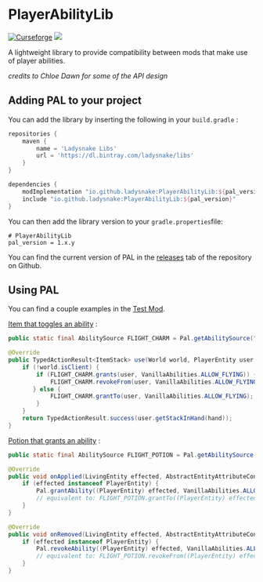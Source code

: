 # PlayerAbilityLib

[![Curseforge](https://curse.nikky.moe/api/img/359522?logo)](https://www.curseforge.com/projects/359522) [![](https://jitpack.io/v/Ladysnake/PlayerAbilityLib.svg)](https://jitpack.io/#Ladysnake/PlayerAbilityLib)

A lightweight library to provide compatibility between mods that make use of player abilities.

*credits to Chloe Dawn for some of the API design*

## Adding PAL to your project

You can add the library by inserting the following in your `build.gradle` :

```gradle
repositories {
	maven {
        name = 'Ladysnake Libs'
        url = 'https://dl.bintray.com/ladysnake/libs' 
    }
}

dependencies {
    modImplementation "io.github.ladysnake:PlayerAbilityLib:${pal_version}"
    include "io.github.ladysnake:PlayerAbilityLib:${pal_version}"
}
```

You can then add the library version to your `gradle.properties`file:

```properties
# PlayerAbilityLib
pal_version = 1.x.y
```

You can find the current version of PAL in the [releases](https://github.com/Ladysnake/PlayerAbilityLib/releases) tab of the repository on Github.

## Using PAL

You can find a couple examples in the [Test Mod](https://github.com/Ladysnake/PlayerAbilityLib/tree/master/src/testmod/java/io/github/ladysnake/paltest).

[Item that toggles an ability](https://github.com/Ladysnake/PlayerAbilityLib/blob/master/src/testmod/java/io/github/ladysnake/paltest/AbilityToggleItem.java) :
```java
public static final AbilitySource FLIGHT_CHARM = Pal.getAbilitySource("mymod", "flight_charm");  // works like an identifier

@Override
public TypedActionResult<ItemStack> use(World world, PlayerEntity user, Hand hand) {
    if (!world.isClient) {
        if (FLIGHT_CHARM.grants(user, VanillaAbilities.ALLOW_FLYING)) { // check whether the source is granting the ability
            FLIGHT_CHARM.revokeFrom(user, VanillaAbilities.ALLOW_FLYING); // if it is, revoke it
       } else {
            FLIGHT_CHARM.grantTo(user, VanillaAbilities.ALLOW_FLYING);  // otherwise, grant it
        }
    }
    return TypedActionResult.success(user.getStackInHand(hand));
}
```

[Potion that grants an ability](https://github.com/Ladysnake/PlayerAbilityLib/blob/master/src/testmod/java/io/github/ladysnake/paltest/FlightEffect.java) :
```java
public static final AbilitySource FLIGHT_POTION = Pal.getAbilitySource("mymod", "flight_potion");

@Override
public void onApplied(LivingEntity effected, AbstractEntityAttributeContainer abstractEntityAttributeContainer, int amplifier) {
    if (effected instanceof PlayerEntity) {
        Pal.grantAbility((PlayerEntity) effected, VanillaAbilities.ALLOW_FLYING, FLIGHT_POTION);
        // equivalent to: FLIGHT_POTION.grantTo((PlayerEntity) effected, VanillaAbilities.ALLOW_FLYING);
    }
}

@Override
public void onRemoved(LivingEntity effected, AbstractEntityAttributeContainer abstractEntityAttributeContainer, int amplifier) {
    if (effected instanceof PlayerEntity) {
        Pal.revokeAbility((PlayerEntity) effected, VanillaAbilities.ALLOW_FLYING, FLIGHT_POTION);
        // equivalent to: FLIGHT_POTION.revokeFrom((PlayerEntity) effected, VanillaAbilities.ALLOW_FLYING);
    }
}
```
